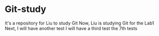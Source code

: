 # Git-study
It's a repository for Liu to study Git
Now, Liu is studying Git for the Lab1
Next, I will have another test
I will have a third test
the 7th tests